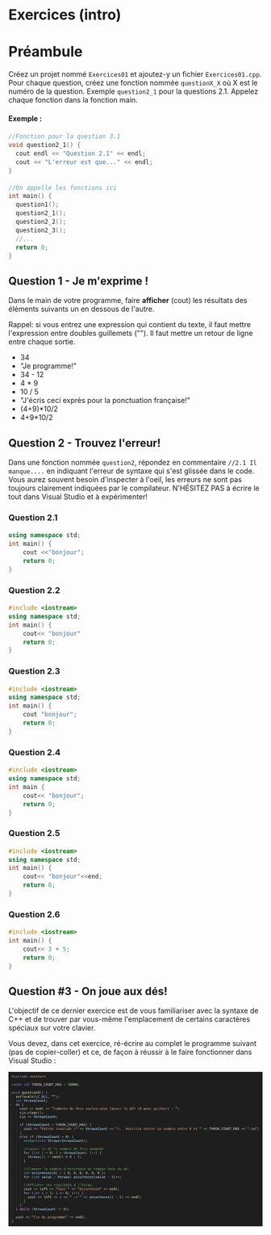 # Exercices (intro)

# Préambule
Créez un projet nommé `Exercices01` et ajoutez-y un fichier `Exercices01.cpp`. Pour chaque question, créez une fonction nommée `questionX_X` où X est le numéro de la question. Exemple `question2_1` pour la questions 2.1.  Appelez chaque fonction dans la fonction main.

#### Exemple :

```cpp
//Fonction pour la question 3.1
void question2_1() {
  cout endl << "Question 2.1" << endl;
  cout << "L'erreur est que..." << endl;
}

//On appelle les fonctions ici
int main() {
  question1();
  question2_1();
  question2_2();
  question2_3();
  //...
  return 0;
}
```

## Question 1 - Je m'exprime !

Dans le main de votre programme, faire **afficher** (cout) les résultats des éléments suivants un en dessous de l'autre. 

Rappel: si vous entrez une expression qui contient du texte, il faut mettre l'expression entre doubles guillemets (""). Il faut mettre un retour de ligne entre chaque sortie.
  - 34
  - "Je programme!"
  - 34 - 12
  - 4 * 9
  - 10 / 5
  - "J'écris ceci exprès pour la ponctuation française!"
  - (4+9)*10/2
  - 4+9*10/2

## Question 2 - Trouvez l'erreur!

Dans une fonction nommée `question2`, répondez en commentaire `//2.1 Il manque....` en indiquant l'erreur de syntaxe qui s'est glissée dans le code. Vous aurez souvent besoin d'inspecter à l'oeil, les erreurs ne sont pas toujours clairement indiquées par le compilateur. N'HÉSITEZ PAS à écrire le tout dans Visual Studio et à expérimenter!

### Question 2.1
```cpp
using namespace std;
int main() {
    cout <<"bonjour";
    return 0;
}
```
### Question 2.2
```cpp
#include <iostream>
using namespace std;
int main() {
    cout<< "bonjour"
    return 0;
}
```
### Question 2.3
```cpp
#include <iostream>
using namespace std;
int main() {
    cout "bonjour";
    return 0;
}
```
### Question 2.4
```cpp
#include <iostream>
using namespace std;
int main {
    cout<< "bonjour";
    return 0;
}
```
### Question 2.5
```cpp
#include <iostream>
using namespace std;
int main() {
    cout<< "bonjour"<<end;
    return 0;
}
```
### Question 2.6
```cpp 
#include <iostream>
int main() {
    cout<< 3 + 5;
    return 0;
}
```

## Question #3 - On joue aux dés!
L'objectif de ce dernier exercice est de vous familiariser avec la syntaxe de C++ et de trouver par vous-même l'emplacement de certains caractères spéciaux sur votre clavier.

Vous devez, dans cet exercice, ré-écrire au complet le programme suivant (pas de copier-coller) et ce, de façon à réussir à le faire fonctionner dans Visual Studio : 

![À transcrire](images/program_dice.png)
